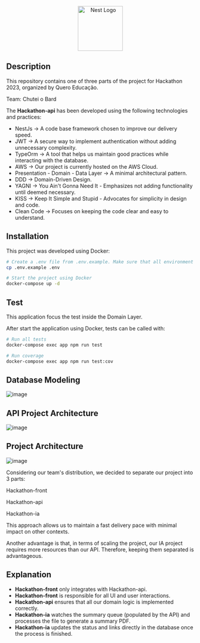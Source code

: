 <p align="center">
  <a href="http://nestjs.com/" target="blank"><img src="https://nestjs.com/img/logo-small.svg" width="120" alt="Nest Logo" /></a>
</p>

## Description

This repository contains one of three parts of the project for Hackathon 2023, organized by Quero Educação.

Team: Chutei o Bard

The **Hackathon-api** has been developed using the following technologies and practices:

- NestJs -> A code base framework chosen to improve our delivery speed.
- JWT -> A secure way to implement authentication without adding unnecessary complexity.
- TypeOrm -> A tool that helps us maintain good practices while interacting with the database.
- AWS -> Our project is currently hosted on the AWS Cloud.
- Presentation - Domain - Data Layer -> A minimal architectural pattern.
- DDD -> Domain-Driven Design.
- YAGNI -> You Ain't Gonna Need It - Emphasizes not adding functionality until deemed necessary.
- KISS -> Keep It Simple and Stupid - Advocates for simplicity in design and code.
- Clean Code -> Focuses on keeping the code clear and easy to understand.

## Installation

This project was developed using Docker:

```bash
# Create a .env file from .env.example. Make sure that all environment variables have the correct values.
cp .env.example .env

# Start the project using Docker
docker-compose up -d
```
## Test

This application focus the test inside the Domain Layer.

After start the application using Docker, tests can be called with:

```bash
# Run all tests
docker-compose exec app npm run test

# Run coverage
docker-compose exec app npm run test:cov
```

## Database Modeling

![image](https://github.com/leonakao/hackathon-api/assets/49794183/63a2f92d-f6c0-4054-9cec-6589d389330a)


## API Project Architecture

![image](https://github.com/leonakao/hackathon-api/assets/49794183/41eff641-4b29-4f53-b462-3c1cbaa511c7)

## Project Architecture

![image](https://github.com/leonakao/hackathon-api/assets/49794183/795c410c-badb-4ad7-8ecf-b82cbab0edf0)

Considering our team's distribution, we decided to separate our project into 3 parts:

Hackathon-front

Hackathon-api

Hackathon-ia

This approach allows us to maintain a fast delivery pace with minimal impact on other contexts.

Another advantage is that, in terms of scaling the project, our IA project requires more resources than our API. Therefore, keeping them separated is advantageous.

## Explanation

- **Hackathon-front** only integrates with Hackathon-api.
- **Hackathon-front** is responsible for all UI and user interactions.
- **Hackathon-api** ensures that all our domain logic is implemented correctly.
- **Hackathon-ia** watches the summary queue (populated by the API) and processes the file to generate a summary PDF.
- **Hackathon-ia** updates the status and links directly in the database once the process is finished.
